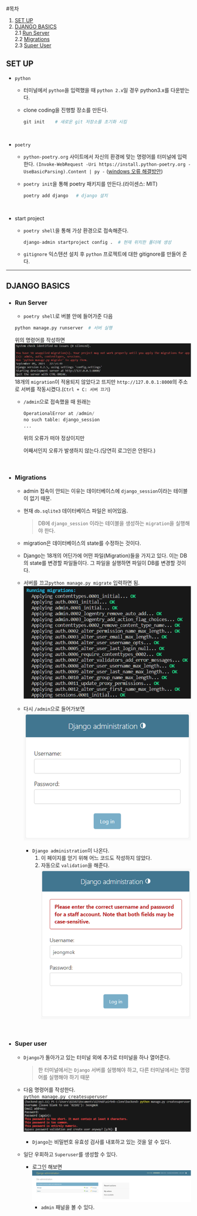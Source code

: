 #목차

1. [SET UP](#set-up)
2. [DJANGO BASICS](#django-basics)
   <br>
   2.1 [Run Server](#run-server)
   <br>
   2.2 [Migrations](#migrations)
   <br>
   2.3 [Super User](#super-user)

## SET UP

- `python`

  - 터미널에서 `python`을 입력했을 때 `python 2.x`일 경우 python3.x를 다운받는다.
  - clone coding을 진행할 장소를 만든다.

    ```python
    git init    # 새로운 git 저장소를 초기화 시킴
    ```

<br>

- `poetry`

  - `python-poetry.org` 사이트에서 자신의 환경에 맞는 명령어를 터미널에 입력한다.
    `(Invoke-WebRequest -Uri https://install.python-poetry.org -UseBasicParsing).Content | py -`
    ([windows 오류 해결방안](https://takeknowledge.tistory.com/145))

  - `poetry init`을 통해 poetry 패키지를 만든다.(라이센스: MIT)

    ```python
    poetry add django   # django 설치
    ```
<br>

- start project

  - `poetry shell`을 통해 가상 환경으로 접속해준다.

    ```python
    django-admin startproject config .  # 현재 위치한 폴더에 생성
    ```

  - `gitignore` 익스텐션 설치 후 `python` 프로젝트에 대한 gitignore를 만들어 준다.

---

## DJANGO BASICS

- ### Run Server

  - `poetry shell`로 버블 안에 들어가준 다음

  ```python
  python manage.py runserver  # 서버 실행
  ```

  위의 명령어를 작성하면 ![Alt text](./images/python_manage.py_runserver.png)
  18개의 `migration`이 적용되지 않았다고 뜨지만 `http://127.0.0.1:8000`의 주소로 서버를 작동시켰다.(`Ctrl + C: 서버 끄기`)
  <br>

  - `/admin`으로 접속했을 때 원래는

    ```python
    OperationalError at /admin/
    no such table: django_session
    ...
    ```

    위의 오류가 떠야 정상이지만

    어째서인지 오류가 발생하지 않는다.(당연히 로그인은 안된다.)

<br>

- ### Migrations

  - admin 접속이 안되는 이유는 데이터베이스에 `django_session`이라는 테이블이 없기 때문.
  - 현재 `db.sqlite3` 데이터베이스 파일은 비어있음.
    > DB에 `django_session` 이라는 테이블을 생성하는 `migration`을 실행해야 한다.
  - migration은 데이터베이스의 state를 수정하는 것이다.

  - Django는 18개의 어딘가에 어떤 파일(Migration)들을 가지고 있다. 이는 DB의 state를 변경할 파일들이다. 그 파일을 실행하면 파일이 DB를 변경할 것이다.

  - 서버를 끄고`python manage.py migrate` 입력하면 됨.
    ![Alt text](./images/python_manage.py_migrate.png)

  - 다시 `/admin`으로 들어가보면
    ![Alt text](./images/administraion.png)
    - `Django administration`이 나온다.
      <br>
      1. 이 페이지를 얻기 위해 어느 코드도 작성하지 않았다.
      2. 자동으로 `validation`을 해준다.    
        ![Alt text](./images/validation.png)


<br>

- ### Super user
  - `Django`가 돌아가고 있는 터미널 외에 추가로 터미널을 하나 열어준다.
    > 한 터미널에서는 `Django` 서버를 실행해야 하고, 다른 터미널에서는 명령어를 실행해야 하기 때문

  - 다음 명령어를 작성한다.
    <br>
    `python manage.py createsuperuser`
      ![Alt text](./images/python_manage.py_createsuperuser.png)
      - `Django`는 비밀번호 유효성 검사를 내포하고 있는 것을 알 수 있다.
  - 일단 우회하고 `Superuser`를 생성할 수 있다.
    - 로그인 해보면
      ![Alt text](./images/Django_admin_panel.png)
      - `admin` 패널을 볼 수 있다.